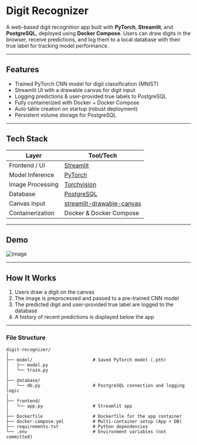 # Digit Recognizer

A web-based digit recognition app built with **PyTorch**, **Streamlit**, and **PostgreSQL**, deployed using **Docker Compose**. Users can draw digits in the browser, receive predictions, and log them to a local database with their true label for tracking model performance.

---

##  Features

-  Trained PyTorch CNN model for digit classification (MNIST)
-  Streamlit UI with a drawable canvas for digit input
-  Logging predictions & user-provided true labels to PostgreSQL
-  Fully containerized with Docker + Docker Compose
-  Auto table creation on startup (robust deployment)
-  Persistent volume storage for PostgreSQL

---

##  Tech Stack

| Layer           | Tool/Tech          |
|------------------|---------------------|
| Frontend / UI     | [Streamlit](https://streamlit.io) |
| Model Inference   | [PyTorch](https://pytorch.org) |
| Image Processing  | [Torchvision](https://pytorch.org/vision/) |
| Database          | [PostgreSQL](https://www.postgresql.org/) |
| Canvas Input      | [streamlit-drawable-canvas](https://github.com/andfanilo/streamlit-drawable-canvas) |
| Containerization  | Docker & Docker Compose |

---

##  Demo


![image](https://github.com/user-attachments/assets/afbce585-1727-401c-86db-454d5d5359f9)



---

##  How It Works

1. Users draw a digit on the canvas
2. The image is preprocessed and passed to a pre-trained CNN model
3. The predicted digit and user-provided true label are logged to the database
4. A history of recent predictions is displayed below the app

---

### File Structure

```none
digit-recognizer/
│
├── model/                       # Saved PyTorch model (.pth)
│   ├── model.py
│   └── train.py
│
├── database/
│   └── db.py                    # PostgreSQL connection and logging logic
│
├── frontend/
│   └── app.py                   # Streamlit app
│
├── Dockerfile                   # Dockerfile for the app container
├── docker-compose.yml           # Multi-container setup (App + DB)
├── requirements.txt             # Python dependencies
└── .env                         # Environment variables (not committed)
```

